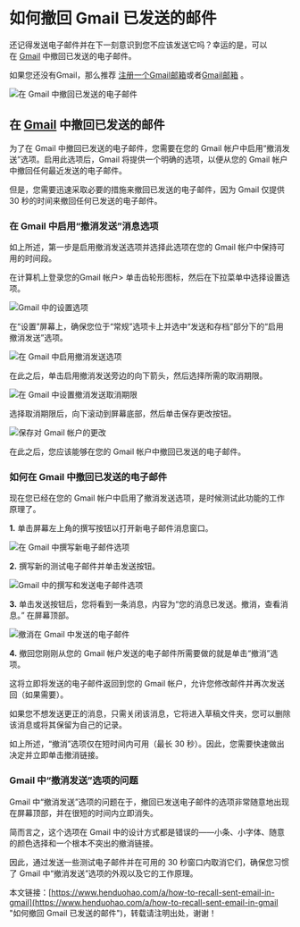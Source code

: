 # 如何撤回 Gmail 已发送的邮件
还记得发送电子邮件并在下一刻意识到您不应该发送它吗？幸运的是，可以在 [Gmail](https://www.henduohao.com/tag/gmail "Gmail是Google的免费网络邮件服务，也是世界上用户量最多的邮箱。") 中撤回已发送的电子邮件。

如果您还没有Gmail，那么推荐 [注册一个Gmail邮箱](https://www.henduohao.com/a/register-a-gmail)或者[Gmail邮箱](https://www.henduohao.com/product/1003.html) 。

![在 Gmail 中撤回已发送的电子邮件](https://p3-juejin.byteimg.com/tos-cn-i-k3u1fbpfcp/189f09d8304c4fbebf458d0f9e19a3d1~tplv-k3u1fbpfcp-zoom-1.image)

## 在 [Gmail](https://www.henduohao.com/tag/gmail "Gmail是Google的免费网络邮件服务，也是世界上用户量最多的邮箱。") 中撤回已发送的邮件

为了在 Gmail 中撤回已发送的电子邮件，您需要在您的 Gmail 帐户中启用“撤消发送”选项。启用此选项后，Gmail 将提供一个明确的选项，以便从您的 Gmail 帐户中撤回任何最近发送的电子邮件。

但是，您需要迅速采取必要的措施来撤回已发送的电子邮件，因为 Gmail 仅提供 30 秒的时间来撤回任何已发送的电子邮件。

### 在 Gmail 中启用“撤消发送”消息选项

如上所述，第一步是启用撤消发送选项并选择此选项在您的 Gmail 帐户中保持可用的时间段。

在计算机上登录您的Gmail 帐户> 单击齿轮形图标，然后在下拉菜单中选择设置选项。

![Gmail 中的设置选项](https://p3-juejin.byteimg.com/tos-cn-i-k3u1fbpfcp/17f0cbf1c7e04d1da225f2bc67ca7c3e~tplv-k3u1fbpfcp-zoom-1.image)

在“设置”屏幕上，确保您位于“常规”选项卡上并选中“发送和存档”部分下的“启用撤消发送”选项。

![在 Gmail 中启用撤消发送选项](https://p3-juejin.byteimg.com/tos-cn-i-k3u1fbpfcp/39ffd5ba70f645868fc3cce6ef27a01a~tplv-k3u1fbpfcp-zoom-1.image)

在此之后，单击启用撤消发送旁边的向下箭头，然后选择所需的取消期限。

![在 Gmail 中设置撤消发送取消期限](https://p3-juejin.byteimg.com/tos-cn-i-k3u1fbpfcp/06fb594c0d3f442cb8d596e49298db7b~tplv-k3u1fbpfcp-zoom-1.image)

选择取消期限后，向下滚动到屏幕底部，然后单击保存更改按钮。

![保存对 Gmail 帐户的更改](https://p3-juejin.byteimg.com/tos-cn-i-k3u1fbpfcp/163dc8f8f84d47ffa93f5b408659a6be~tplv-k3u1fbpfcp-zoom-1.image)

在此之后，您应该能够在您的 Gmail 帐户中撤回已发送的电子邮件。

### 如何在 Gmail 中撤回已发送的电子邮件

现在您已经在您的 Gmail 帐户中启用了撤消发送选项，是时候测试此功能的工作原理了。

**1.** 单击屏幕左上角的撰写按钮以打开新电子邮件消息窗口。

![在 Gmail 中撰写新电子邮件选项](https://p3-juejin.byteimg.com/tos-cn-i-k3u1fbpfcp/b899525591a0473aa1aa7eee94478d35~tplv-k3u1fbpfcp-zoom-1.image)

**2.** 撰写新的测试电子邮件并单击发送按钮。

![Gmail 中的撰写和发送电子邮件选项](https://p3-juejin.byteimg.com/tos-cn-i-k3u1fbpfcp/fb2f91edc84a47a8ad18c0cdf005d7a0~tplv-k3u1fbpfcp-zoom-1.image)

**3.** 单击发送按钮后，您将看到一条消息，内容为“您的消息已发送。撤消，查看消息。” 在屏幕顶部。

![撤消在 Gmail 中发送的电子邮件](https://p3-juejin.byteimg.com/tos-cn-i-k3u1fbpfcp/a3c462b070be4d85a9e82169d4f8283a~tplv-k3u1fbpfcp-zoom-1.image)

**4.** 撤回您刚刚从您的 Gmail 帐户发送的电子邮件所需要做的就是单击“撤消”选项。

这将立即将发送的电子邮件返回到您的 Gmail 帐户，允许您修改邮件并再次发送回（如果需要）。

如果您不想发送更正的消息，只需关闭该消息，它将进入草稿文件夹，您可以删除该消息或将其保留为自己的记录。

如上所述，“撤消”选项仅在短时间内可用（最长 30 秒）。因此，您需要快速做出决定并立即单击撤消链接。

### Gmail 中“撤消发送”选项的问题

Gmail 中“撤消发送”选项的问题在于，撤回已发送电子邮件的选项非常随意地出现在屏幕顶部，并在很短的时间内立即消失。

简而言之，这个选项在 Gmail 中的设计方式都是错误的——小条、小字体、随意的颜色选择和一个根本不突出的撤消链接。

因此，通过发送一些测试电子邮件并在可用的 30 秒窗口内取消它们，确保您习惯了 Gmail 中“撤消发送”选项的外观以及它的工作原理。

本文链接：[https://www.henduohao.com/a/how-to-recall-sent-email-in-gmail](https://www.henduohao.com/a/how-to-recall-sent-email-in-gmail "如何撤回 Gmail 已发送的邮件")，转载请注明出处，谢谢！